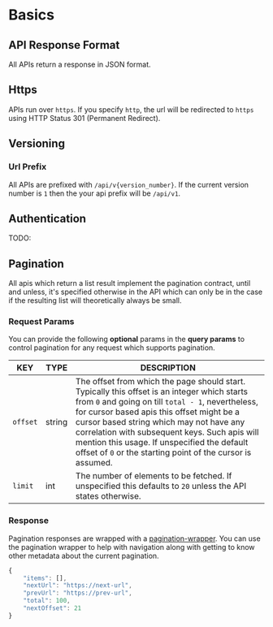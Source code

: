 # Basics

## API Response Format

All APIs return a response in JSON format.

## Https

APIs run over `https`. If you specify `http`, the url will be redirected to `https` using HTTP Status 301 (Permanent Redirect).

## Versioning

### Url Prefix

All APIs are prefixed with `/api/v{version_number}`. If the current version number is `1` then the your api prefix will be `/api/v1`.

## Authentication

TODO:

## Pagination

All apis which return a list result implement the pagination contract, until and unless, it's specified otherwise in the API which can only be in the case if the resulting list will theoretically always be small.

### <a name="Pagination--Request-Params"></a>Request Params

You can provide the following **optional** params in the **query params** to control pagination for any request which supports pagination.

KEY | TYPE | DESCRIPTION
--- | --- | ---
`offset` | string | The offset from which the page should start. Typically this offset is an integer which starts from `0` and going on till `total - 1`, nevertheless, for cursor based apis this offset might be a cursor based string which may not have any correlation with subsequent keys. Such apis will mention this usage. If unspecified the default offset of `0` or the starting point of the cursor is assumed.
`limit` | int | The number of elements to be fetched. If unspecified this defaults to `20` unless the API states otherwise.

### Response

Pagination responses are wrapped with a [pagination-wrapper](/object-models/common-models.md#pagination-wrapper). You can use the pagination wrapper to help with navigation along with getting to know other metadata about the current pagination.

```javascript
{
	"items": [],
	"nextUrl": "https://next-url",
	"prevUrl": "https://prev-url",
	"total": 100,
	"nextOffset": 21
}
```
